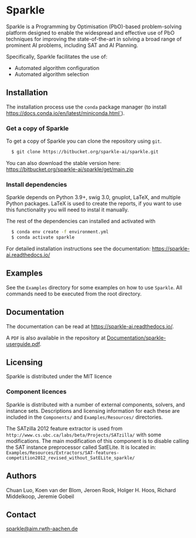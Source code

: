 # Sparkle

Sparkle is a Programming by Optimisation (PbO)-based problem-solving platform designed to enable the widespread and effective use of PbO techniques for improving the state-of-the-art in solving a broad range of prominent AI problems, including SAT and AI Planning.

Specifically, Sparkle facilitates the use of:

 * Automated algorithm configuration
 * Automated algorithm selection

## Installation

The installation process use the `conda` package manager (to install https://docs.conda.io/en/latest/miniconda.html`). 

### Get a copy of Sparkle
To get a copy of Sparkle you can clone the repository using `git`.
``` bash
  $ git clone https://bitbucket.org/sparkle-ai/sparkle.git
```

You can also download the stable version here: https://bitbucket.org/sparkle-ai/sparkle/get/main.zip


### Install dependencies

Sparkle depends on Python 3.9+, swig 3.0, gnuplot, LaTeX, and multiple Python packages. LaTeX is used to create the reports, if you want to use this functionality you will need to instal it manually.

The rest of the dependencies can installed and activated with

``` bash
  $ conda env create -f environment.yml
  $ conda activate sparkle
```

For detailed installation instructions see the documentation: https://sparkle-ai.readthedocs.io/

## Examples

See the `Examples` directory for some examples on how to use `Sparkle`. All commands need to be executed from the root directory. 

## Documentation

The documentation can be read at https://sparkle-ai.readthedocs.io/. 

A `PDF` is also available in the repository at [Documentation/sparkle-userguide.pdf](./Documentation/sparkle-userguide.pdf).

## Licensing

Sparkle is distributed under the MIT licence

### Component licences 

Sparkle is distributed with a number of external components, solvers, and instance sets. Descriptions and licensing information for each these are included in the `Components/` and `Examples/Resources/` directories.

The SATzilla 2012 feature extractor is used from `http://www.cs.ubc.ca/labs/beta/Projects/SATzilla/` with some modifications. The main modification of this component is to disable calling the SAT instance preprocessor called SatELite. It is located in: `Examples/Resources/Extractors/SAT-features-competition2012_revised_without_SatELite_sparkle/`

## Authors
Chuan Luo,
Koen van der Blom,
Jeroen Rook,
Holger H. Hoos,
Richard Middelkoop,
Jeremie Gobeil

## Contact
sparkle@aim.rwth-aachen.de

